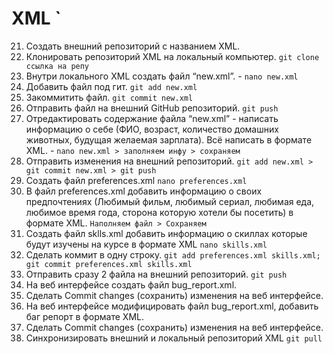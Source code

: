 # XML `
 21. Создать внешний репозиторий c названием XML. 
 22. Клонировать репозиторий XML на локальный компьютер. `git clone ссылка на репу`
 23. Внутри локального XML создать файл “new.xml”. - `nano new.xml`
 24. Добавить файл под гит. `git add new.xml`
 25. Закоммитить файл. `git commit new.xml`
 26. Отправить файл на внешний GitHub репозиторий. `git push`
 27. Отредактировать содержание файла “new.xml” - написать информацию о себе (ФИО, возраст, количество домашних животных, будущая желаемая зарплата). Всё написать в формате XML. - `nano new.xml > заполняем инфу > сохраняем`
 28. Отправить изменения на внешний репозиторий. `git add new.xml > git commit new.xml > git push`
 29. Создать файл preferences.xml `nano preferences.xml`
 30. В файл preferences.xml добавить информацию о своих предпочтениях (Любимый фильм, любимый сериал, любимая еда, любимое время года, сторона которую хотели бы посетить) в формате XML. `Наполняем файл > Сохраняем`
 31. Создать файл sklls.xml добавить информацию о скиллах которые будут изучены на курсе в формате XML `nano skills.xml`
 32. Сделать коммит в одну строку. `git add preferences.xml skills.xml; git commit preferences.xml skills.xml`
 33. Отправить сразу 2 файла на внешний репозиторий. `git push`
 34. На веб интерфейсе создать файл bug_report.xml. 
 35. Сделать Commit changes (сохранить) изменения на веб интерфейсе.
 36. На веб интерфейсе модифицировать файл bug_report.xml, добавить баг репорт в формате XML.
 37. Сделать Commit changes (сохранить) изменения на веб интерфейсе.
 38. Синхронизировать внешний и локальный репозиторий XML `git pull`
